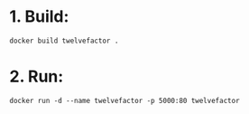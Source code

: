 # 1. Build:
	docker build twelvefactor .

# 2. Run:
	docker run -d --name twelvefactor -p 5000:80 twelvefactor